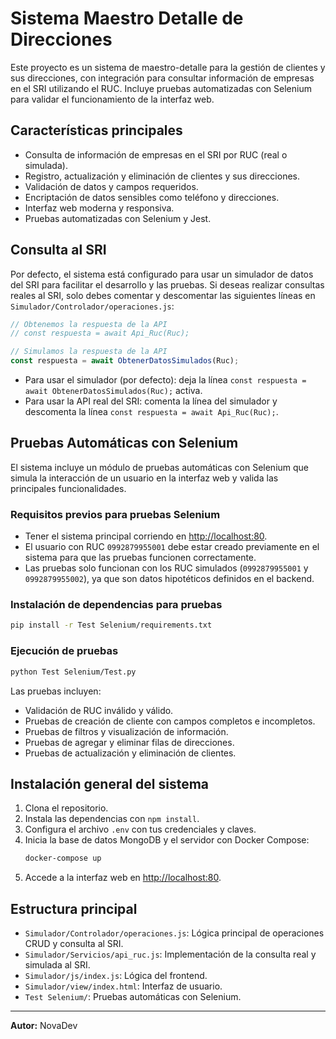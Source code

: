 # Sistema Maestro Detalle de Direcciones

Este proyecto es un sistema de maestro-detalle para la gestión de clientes y sus direcciones, con integración para consultar información de empresas en el SRI utilizando el RUC. Incluye pruebas automatizadas con Selenium para validar el funcionamiento de la interfaz web.

## Características principales

- Consulta de información de empresas en el SRI por RUC (real o simulada).
- Registro, actualización y eliminación de clientes y sus direcciones.
- Validación de datos y campos requeridos.
- Encriptación de datos sensibles como teléfono y direcciones.
- Interfaz web moderna y responsiva.
- Pruebas automatizadas con Selenium y Jest.

## Consulta al SRI

Por defecto, el sistema está configurado para usar un simulador de datos del SRI para facilitar el desarrollo y las pruebas. Si deseas realizar consultas reales al SRI, solo debes comentar y descomentar las siguientes líneas en `Simulador/Controlador/operaciones.js`:

```js
// Obtenemos la respuesta de la API
// const respuesta = await Api_Ruc(Ruc);

// Simulamos la respuesta de la API
const respuesta = await ObtenerDatosSimulados(Ruc);
```

- Para usar el simulador (por defecto): deja la línea `const respuesta = await ObtenerDatosSimulados(Ruc);` activa.
- Para usar la API real del SRI: comenta la línea del simulador y descomenta la línea `const respuesta = await Api_Ruc(Ruc);`.

## Pruebas Automáticas con Selenium

El sistema incluye un módulo de pruebas automáticas con Selenium que simula la interacción de un usuario en la interfaz web y valida las principales funcionalidades.

### Requisitos previos para pruebas Selenium

- Tener el sistema principal corriendo en [http://localhost:80](http://localhost:80).
- El usuario con RUC `0992879955001` debe estar creado previamente en el sistema para que las pruebas funcionen correctamente.
- Las pruebas solo funcionan con los RUC simulados (`0992879955001` y `0992879955002`), ya que son datos hipotéticos definidos en el backend.

### Instalación de dependencias para pruebas

```sh
pip install -r Test Selenium/requirements.txt
```

### Ejecución de pruebas

```sh
python Test Selenium/Test.py
```

Las pruebas incluyen:

- Validación de RUC inválido y válido.
- Pruebas de creación de cliente con campos completos e incompletos.
- Pruebas de filtros y visualización de información.
- Pruebas de agregar y eliminar filas de direcciones.
- Pruebas de actualización y eliminación de clientes.

## Instalación general del sistema

1. Clona el repositorio.
2. Instala las dependencias con `npm install`.
3. Configura el archivo `.env` con tus credenciales y claves.
4. Inicia la base de datos MongoDB y el servidor con Docker Compose:
   ```sh
   docker-compose up
   ```
5. Accede a la interfaz web en [http://localhost:80](http://localhost:80).

## Estructura principal

- `Simulador/Controlador/operaciones.js`: Lógica principal de operaciones CRUD y consulta al SRI.
- `Simulador/Servicios/api_ruc.js`: Implementación de la consulta real y simulada al SRI.
- `Simulador/js/index.js`: Lógica del frontend.
- `Simulador/view/index.html`: Interfaz de usuario.
- `Test Selenium/`: Pruebas automáticas con Selenium.

---

**Autor:** NovaDev